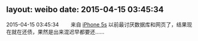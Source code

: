 layout: weibo
date: 2015-04-15 03:45:34
---
<meta name="referrer" content="no-referrer" />

2015-04-15 03:45:34  &nbsp;&nbsp;&nbsp;&nbsp;&nbsp;&nbsp; 来自 <a href="sinaweibo://customweibosource" rel="nofollow">iPhone 5s</a>
以前最讨厌数据库和网页了，结果现在就在还债，果然是出来混迟早都要还…… ​​​
